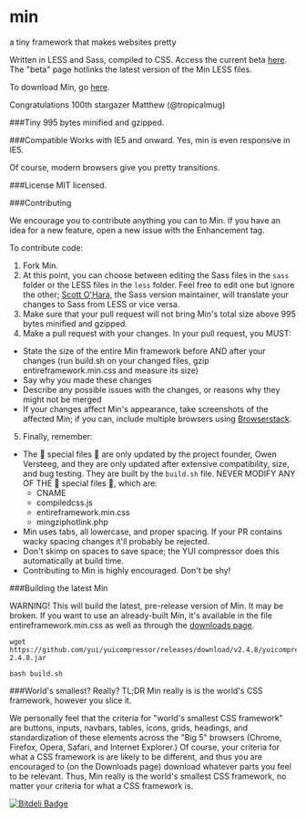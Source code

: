 min
===

a tiny framework that makes websites pretty

Written in LESS and Sass, compiled to CSS. Access the current beta [here](http://minfwk.com/beta.html). The "beta" page hotlinks the latest version of the Min LESS files.

To download Min, go [here](http://minfwk.com/download.html).

Congratulations 100th stargazer Matthew (@tropicalmug)

###Tiny
995 bytes minified and gzipped.

###Compatible
Works with IE5 and onward. Yes, min is even responsive in IE5.

Of course, modern browsers give you pretty transitions.

###License
MIT licensed.

###Contributing

We encourage you to contribute anything you can to Min. If you have an idea for a new feature, open a new issue with the Enhancement tag.

To contribute code:

1. Fork Min.
2. At this point, you can choose between editing the Sass files in the `sass` folder or the LESS files in the `less` folder. Feel free to edit one but ignore the other; [Scott O'Hara](https://github.com/scottaohara), the Sass version maintainer, will translate your changes to Sass from LESS or vice versa.
3. Make sure that your pull request will not bring Min's total size above 995 bytes minified and gzipped.
4. Make a pull request with your changes. In your pull request, you MUST:
 - State the size of the entire Min framework before AND after your changes (run build.sh on your changed files, gzip entireframework.min.css and measure its size)
 - Say why you made these changes
 - Describe any possible issues with the changes, or reasons why they might not be merged
 - If your changes affect Min's appearance, take screenshots of the affected Min; if you can, include multiple browsers using [Browserstack](http://www.browserstack.com/screenshots).
5. Finally, remember:
 - The :star2: special files :star2: are only updated by the project founder, Owen Versteeg, and they are only updated after extensive compatibility, size, and bug testing. They are built by the `build.sh` file. NEVER MODIFY ANY OF THE :star2: special files :star2:, which are:
   - CNAME
    - compiledcss.js
    - entireframework.min.css
    - mingziphotlink.php
 - Min uses tabs, all lowercase, and proper spacing. If your PR contains wacky spacing changes it'll probably be rejected.
 - Don't skimp on spaces to save space; the YUI compressor does this automatically at build time.
 - Contributing to Min is highly encouraged. Don't be shy!

###Building the latest Min

WARNING! This will build the latest, pre-release version of Min. It may be broken. If you want to use an already-built Min, it's available in the file entireframework.min.css as well as through the [downloads page](http://minfwk.com/download.html).

    wget https://github.com/yui/yuicompressor/releases/download/v2.4.8/yuicompressor-2.4.8.jar

    bash build.sh

###World's smallest? Really?
TL;DR Min really is is the world's CSS framework, however you slice it. 

We personally feel that the criteria for "world's smallest CSS framework" are buttons, inputs, navbars, tables, icons, grids, headings, and standardization of these elements across the "Big 5" browsers (Chrome, Firefox, Opera, Safari, and Internet Explorer.) Of course, your criteria for what a CSS framework is are likely to be different, and thus you are encouraged to (on the Downloads page) download whatever parts you feel to be relevant. Thus, Min really is the world's smallest CSS framework, no matter your criteria for what a CSS framework is.

[![Bitdeli Badge](https://d2weczhvl823v0.cloudfront.net/OwenVersteeg/min/trend.png)](https://bitdeli.com/free "Bitdeli Badge")
